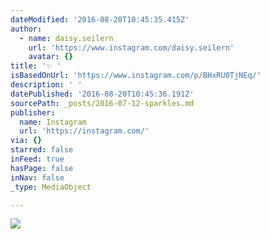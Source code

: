```yaml
---
dateModified: '2016-08-20T10:45:35.415Z'
author:
  - name: daisy.seilern
    url: 'https://www.instagram.com/daisy.seilern'
    avatar: {}
title: '✨ '
isBasedOnUrl: 'https://www.instagram.com/p/BHxRU0TjNEq/'
description: ' '
datePublished: '2016-08-20T10:45:36.191Z'
sourcePath: _posts/2016-07-12-sparkles.md
publisher:
  name: Instagram
  url: 'https://instagram.com/'
via: {}
starred: false
inFeed: true
hasPage: false
inNav: false
_type: MediaObject

---
```

![](https://imgflo.herokuapp.com/graph/vahj1ThiexotieMo/0b504588dd46c61264036c53d115a90b/croprotate.jpg?cropheight=448&cropwidth=640&degrees=0&input=https%3A%2F%2Fscontent.cdninstagram.com%2Ft51.2885-15%2Fs640x640%2Fsh0.08%2Fe35%2F13658864_1405328823108229_1039907391_n.jpg%3Fig_cache_key%3DMTI5Mjg5MDc2NTM3NDgzNzAzNA%253D%253D.2&x=0&y=96)
